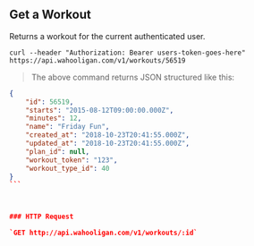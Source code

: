 ## Get a Workout

Returns a workout for the current authenticated user.

```shell
curl --header "Authorization: Bearer users-token-goes-here" https://api.wahooligan.com/v1/workouts/56519
```

> The above command returns JSON structured like this:

``````json
{
    "id": 56519,
    "starts": "2015-08-12T09:00:00.000Z",
    "minutes": 12,
    "name": "Friday Fun",
    "created_at": "2018-10-23T20:41:55.000Z",
    "updated_at": "2018-10-23T20:41:55.000Z",
    "plan_id": null,
    "workout_token": "123",
    "workout_type_id": 40
}
```



### HTTP Request

`GET http://api.wahooligan.com/v1/workouts/:id`
